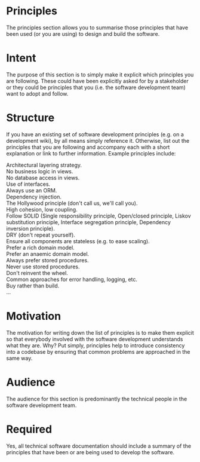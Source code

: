 # Principles
The principles section allows you to summarise those principles that have been used (or you are using) to design and build the software.

# Intent
The purpose of this section is to simply make it explicit which principles you are following. These could have been explicitly asked for by a stakeholder or they could be principles that you (i.e. the software development team) want to adopt and follow.

# Structure
If you have an existing set of software development principles (e.g. on a development wiki), by all means simply reference it. Otherwise, list out the principles that you are following and accompany each with a short explanation or link to further information. Example principles include:

Architectural layering strategy.<br>
No business logic in views.<br>
No database access in views.<br>
Use of interfaces.<br>
Always use an ORM.<br>
Dependency injection.<br>
The Hollywood principle (don't call us, we'll call you).<br>
High cohesion, low coupling.<br>
Follow SOLID (Single responsibility principle, Open/closed principle, Liskov substitution principle, Interface segregation principle, Dependency inversion principle).<br>
DRY (don't repeat yourself).<br>
Ensure all components are stateless (e.g. to ease scaling).<br>
Prefer a rich domain model.<br>
Prefer an anaemic domain model.<br>
Always prefer stored procedures.<br>
Never use stored procedures.<br>
Don't reinvent the wheel.<br>
Common approaches for error handling, logging, etc.<br>
Buy rather than build.<br>
...<br>
# Motivation
The motivation for writing down the list of principles is to make them explicit so that everybody involved with the software development understands what they are. Why? Put simply, principles help to introduce consistency into a codebase by ensuring that common problems are approached in the same way.

# Audience
The audience for this section is predominantly the technical people in the software development team.

# Required
Yes, all technical software documentation should include a summary of the principles that have been or are being used to develop the software.